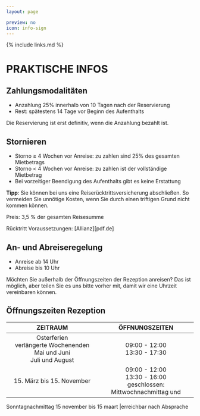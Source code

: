 ```yaml
---
layout: page

preview: no
icon: info-sign
---
```


{% include links.md %}

# PRAKTISCHE INFOS

## Zahlungsmodalitäten
- Anzahlung 25% innerhalb von 10 Tagen nach der Reservierung
- Rest: spätestens 14 Tage vor Beginn des Aufenthalts

Die Reservierung ist erst definitiv, wenn die Anzahlung bezahlt ist.

## Stornieren
- Storno ≥ 4 Wochen vor Anreise: zu zahlen sind 25% des gesamten Mietbetrags
- Storno < 4 Wochen vor Anreise: zu zahlen ist der vollständige Mietbetrag
- Bei vorzeitiger Beendigung des Aufenthalts gibt es keine Erstattung

**Tipp**: Sie können bei uns eine Reiserücktrittsversicherung abschließen. So vermeiden Sie unnötige Kosten, wenn Sie durch einen triftigen Grund nicht kommen können.

Preis: 3,5 % der gesamten Reisesumme

Rücktritt Voraussetzungen: [Allianz][pdf.de]


## An- und Abreiseregelung
- Anreise ab 14 Uhr 
- Abreise bis 10 Uhr

Möchten Sie außerhalb der Öffnungszeiten der Rezeption anreisen? Das ist möglich, aber teilen Sie es uns bitte vorher mit, damit wir eine Uhrzeit vereinbaren können.

## Öffnungszeiten Rezeption
 
ZEITRAUM                        | ÖFFNUNGSZEITEN       | 
:------------------------------:|:-----------:|
Osterferien<br>verlängerte Wochenenden Mai und Juni<br>Juli und August               |09:00 - 12:00<br>13:30 - 17:30
15. März bis 15. November        |09:00 - 12:00<br>13:30 - 16:00<br>geschlossen: Mittwochnachmittag und
Sonntagnachmittag
15 november bis 15 maart        |erreichbar nach Absprache                     
                             

